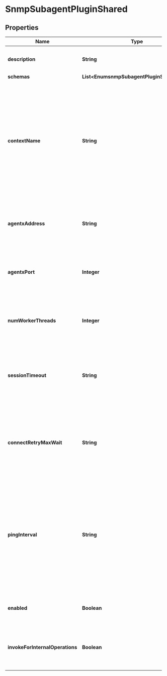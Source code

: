 

# SnmpSubagentPluginShared


## Properties

| Name | Type | Description | Notes |
|------------ | ------------- | ------------- | -------------|
|**description** | **String** | A description for this Plugin |  [optional] |
|**schemas** | **List&lt;EnumsnmpSubagentPluginSchemaUrn&gt;** |  |  |
|**contextName** | **String** | The SNMP context name for this sub-agent. The context name must not be longer than 30 ASCII characters. Each server in a topology must have a unique SNMP context name. |  [optional] |
|**agentxAddress** | **String** | The hostname or IP address of the SNMP master agent. |  [optional] |
|**agentxPort** | **Integer** | The port number on which the SNMP master agent will be contacted. |  [optional] |
|**numWorkerThreads** | **Integer** | The number of worker threads to use to handle SNMP requests. |  [optional] |
|**sessionTimeout** | **String** | Specifies the maximum amount of time to wait for a session to the master agent to be established. |  [optional] |
|**connectRetryMaxWait** | **String** | The maximum amount of time to wait between attempts to establish a connection to the master agent. |  [optional] |
|**pingInterval** | **String** | The amount of time between consecutive pings sent by the sub-agent on its connection to the master agent. A value of zero disables the sending of pings by the sub-agent. |  [optional] |
|**enabled** | **Boolean** | Indicates whether the plug-in is enabled for use. |  |
|**invokeForInternalOperations** | **Boolean** | Indicates whether the plug-in should be invoked for internal operations. |  [optional] |



